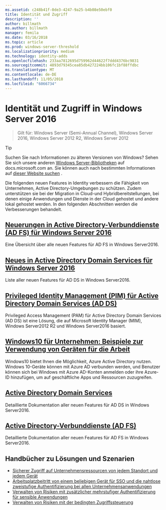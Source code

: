 ```yaml
---
ms.assetid: c248b41f-0de3-4247-9a25-b4b08e50ebf0
title: Identität und Zugriff
description: ''
author: billmath
ms.author: billmath
manager: femila
ms.date: 03/16/2018
ms.topic: article
ms.prod: windows-server-threshold
ms.localizationpriority: medium
ms.technology: identity-adds
ms.openlocfilehash: 233aa7812695d759962d44622f7ddd4376bc9831
ms.sourcegitcommit: 4893d79345cea85db427224bb106fc1bf88ffdbc
ms.translationtype: MT
ms.contentlocale: de-DE
ms.lasthandoff: 11/05/2018
ms.locfileid: "6066734"
---
```

# Identität und Zugriff in Windows Server 2016

>Gilt für: Windows Server (Semi-Annual Channel), Windows Server 2016, Windows Server 2012 R2, Windows Server 2012

>[!TIP]
> Suchen Sie nach Informationen zu älteren Versionen von Windows? Sehen Sie sich unsere anderen [Windows Server-Bibliotheken](/previous-versions/windows/) auf docs.microsoft.com an. Sie können auch nach bestimmten Informationen auf [dieser Website suchen](https://docs.microsoft.com/search/index?search=Windows+Server&dataSource=previousVersions) .

 Die folgenden neuen Features in Identity verbessern die Fähigkeit von Unternehmen, Active Directory-Umgebungen zu schützen. Zudem unterstützen sie bei der Migration in Cloud-und Hybridbereitstellungen, bei denen einige Anwendungen und Dienste in der Cloud gehostet und andere lokal gehostet werden. In den folgenden Abschnitten werden die Verbesserungen behandelt.


## [Neuerungen in Active Directory-Verbunddienste (AD FS) für Windows Server 2016](ad-fs/overview/whats-new-active-directory-federation-services-windows-server.md)
Eine Übersicht über alle neuen Features für AD FS in Windows Server2016.  

## [Neues in Active Directory Domain Services für Windows Server 2016](whats-new-active-directory-domain-services.md)
Liste aller neuen Features für AD DS in Windows Server2016.  

## [Privileged Identity Management (PIM) für Active Directory Domain Services &#40;AD DS&#41;](https://technet.microsoft.com/library/dn903243.aspx)
Privileged Access Management (PAM) für Active Directory Domain Services (AD DS) ist eine Lösung, die auf Microsoft Identity Manager (MIM), Windows Server2012 R2 und Windows Server2016 basiert.

## [Windows10 für Unternehmen: Beispiele zur Verwendung von Geräten für die Arbeit](https://azure.microsoft.com/documentation/articles/active-directory-azureadjoin-windows10-devices-overview/?rnd=1)
Windows10 bietet Ihnen die Möglichkeit, Azure Active Directory nutzen. Windows 10-Geräte können mit Azure AD verbunden werden, und Benutzer können sich bei Windows mit Azure AD-Konten anmelden oder ihre Azure-ID hinzufügen, um auf geschäftliche Apps und Ressourcen zuzugreifen.

## [Active Directory Domain Services](../identity/ad-ds/Active-Directory-Domain-Services.md)
Detaillierte Dokumentation aller neuen Features für AD DS in Windows Server2016.

## [Active Directory-Verbunddienste (AD FS)](Active-Directory-Federation-Services.md)
Detaillierte Dokumentation aller neuen Features für AD FS in Windows Server2016.  

## Handbücher zu Lösungen und Szenarien  
* [Sicherer Zugriff auf Unternehmensressourcen von jedem Standort und jedem Gerät](https://technet.microsoft.com/library/dn550982.aspx)  
*  [Arbeitsplatzbeitritt von einem beliebigen Gerät für SSO und die nahtlose zweistufige Authentifizierung bei allen Unternehmensanwendungen](https://technet.microsoft.com/library/dn280945.aspx)  
* [Verwalten von Risiken mit zusätzlicher mehrstufiger Authentifizierung für sensible Anwendungen](https://technet.microsoft.com/library/dn280949.aspx)  
* [Verwalten von Risiken mit der bedingten Zugriffssteuerung](https://technet.microsoft.com/library/dn280937.aspx)
